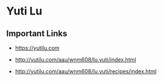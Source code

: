 # Yuti Lu

## Important Links


- https://yutilu.com

- http://yutilu.com/aau/wnm608/lu.yuti/index.html

- http://yutilu.com/aau/wnm608/lu.yuti/recipes/index.html
